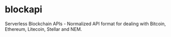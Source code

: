 # blockapi

Serverless Blockchain APIs - Normalized API format for dealing with Bitcoin, Ethereum, Litecoin, Stellar and NEM.
